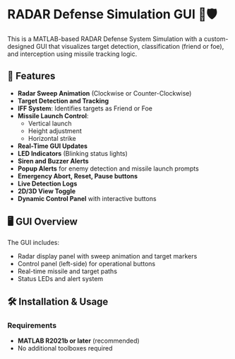 # RADAR Defense Simulation GUI 🎯🛡️

This is a MATLAB-based RADAR Defense System Simulation with a custom-designed GUI that visualizes target detection, classification (friend or foe), and interception using missile tracking logic.

## 🚀 Features

- **Radar Sweep Animation** (Clockwise or Counter-Clockwise)
- **Target Detection and Tracking**
- **IFF System**: Identifies targets as Friend or Foe
- **Missile Launch Control**:
  - Vertical launch
  - Height adjustment
  - Horizontal strike
- **Real-Time GUI Updates**
- **LED Indicators** (Blinking status lights)
- **Siren and Buzzer Alerts**
- **Popup Alerts** for enemy detection and missile launch prompts
- **Emergency Abort, Reset, Pause buttons**
- **Live Detection Logs**
- **2D/3D View Toggle**
- **Dynamic Control Panel** with interactive buttons

## 🖥️ GUI Overview

The GUI includes:
- Radar display panel with sweep animation and target markers
- Control panel (left-side) for operational buttons
- Real-time missile and target paths
- Status LEDs and alert system

## 🛠️ Installation & Usage

### Requirements
- **MATLAB R2021b or later** (recommended)
- No additional toolboxes required
